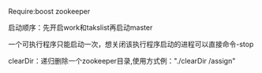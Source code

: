 Require:boost zookeeper

启动顺序：先开启work和takslist再启动master

一个可执行程序只能启动一次，想关闭该执行程序启动的进程可以直接命令-stop

clearDir：递归删除一个zookeeper目录,使用方式例："./clearDir /assign"

